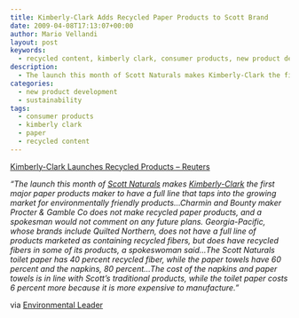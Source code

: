 ```yaml
---
title: Kimberly-Clark Adds Recycled Paper Products to Scott Brand
date: 2009-04-08T17:13:07+00:00
author: Mario Vellandi
layout: post
keywords:
  - recycled content, kimberly clark, consumer products, new product development, sustainability, paper
description:
  - The launch this month of Scott Naturals makes Kimberly-Clark the first major paper products maker to have a full line that taps into the growing market for environmentally friendly products
categories:
  - new product development
  - sustainability
tags:
  - consumer products
  - kimberly clark
  - paper
  - recycled content
---
```

<a rel="nofollow" href="http://www.reuters.com/article/GCA-GreenBusiness/idUSTRE5370J620090408">Kimberly-Clark Launches Recycled Products &#8211; Reuters</a>

*&#8220;The launch this month of <a rel="nofollow" href="http://www.scottcommonsense.com/Scott-Naturals/#ScottNaturalsTissues">Scott Naturals</a> makes <a rel="nofollow" href="http://www.kimberly-clark.com/">Kimberly-Clark</a> the first major paper products maker to have a full line that taps into the growing market for environmentally friendly products&#8230;Charmin and Bounty maker Procter & Gamble Co does not make recycled paper products, and a spokesman would not comment on any future plans. Georgia-Pacific, whose brands include Quilted Northern, does not have a full line of products marketed as containing recycled fibers, but does have recycled fibers in some of its products, a spokeswoman said&#8230;The Scott Naturals toilet paper has 40 percent recycled fiber, while the paper towels have 60 percent and the napkins, 80 percent&#8230;The cost of the napkins and paper towels is in line with Scott&#8217;s traditional products, while the toilet paper costs 6 percent more because it is more expensive to manufacture.&#8221;*

via <a rel="nofollow" href="http://www.environmentalleader.com/2009/04/08/kimberly-clark-adds-recycled-paper-products/">Environmental Leader</a>
